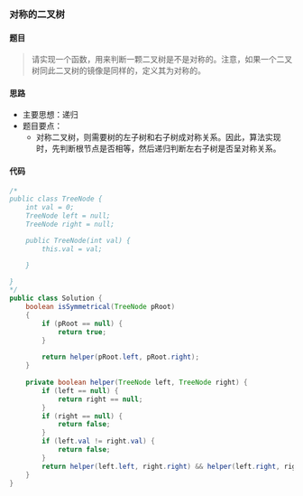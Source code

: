 ### 对称的二叉树

#### 题目
>  请实现一个函数，用来判断一颗二叉树是不是对称的。注意，如果一个二叉树同此二叉树的镜像是同样的，定义其为对称的。

#### 思路
 - 主要思想：递归
 - 题目要点：
	 - 对称二叉树，则需要树的左子树和右子树成对称关系。因此，算法实现时，先判断根节点是否相等，然后递归判断左右子树是否呈对称关系。

#### 代码

```java
/*
public class TreeNode {
    int val = 0;
    TreeNode left = null;
    TreeNode right = null;

    public TreeNode(int val) {
        this.val = val;

    }

}
*/
public class Solution {
    boolean isSymmetrical(TreeNode pRoot)
    {
        if (pRoot == null) {
            return true;
        }
        
        return helper(pRoot.left, pRoot.right);
    }
    
    private boolean helper(TreeNode left, TreeNode right) {
        if (left == null) {
            return right == null;
        }
        if (right == null) {
            return false;
        }
        if (left.val != right.val) {
            return false;
        }
        return helper(left.left, right.right) && helper(left.right, right.left);
    }
}
```